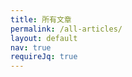 ```yaml
---
title: 所有文章
permalink: /all-articles/
layout: default
nav: true
requireJq: true
---
```


<script type="text/javascript">
// prepare data from jekyll
var $J = {
  baseUrl: "{{ site.baseurl }}/all-articles/?label=",
  labels: [
    "显示全部",
    {% for post in site.posts %}
      {% if post.release %}
        {% for label in post.labels %}
          "{{ label }}",
        {% endfor %}
      {% endif %}
    {% endfor %}
  ],
  posts: [
    {% for post in site.posts %}
      {% if post.release %}
      {
        title: "{{ post.title }}",
        date: "{{ post.date | date: "%Y-%m-%d" }}",
        link: "{{ post.url | prepend: site.baseurl }}",
        labels: [
        {% for label in post.labels %}
          "{{ label }}",
        {% endfor %}
        ]
      },
      {% endif %}
    {% endfor %}
  ]
};
</script>


  <!--<input class="search-box" type="text" placeholder="搜索包含在标题中的关键词" />
  <div class="search-icon">
    <img src="{{ site.static_url }}/search_icon.png"/>
  </div>-->

<div id="main"></div>

<!-- concat React JSX -->

